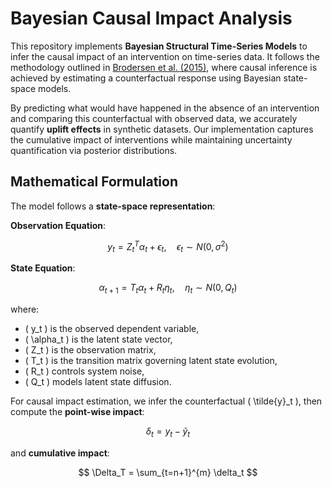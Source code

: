 # Bayesian Causal Impact Analysis

This repository implements **Bayesian Structural Time-Series Models** to infer the causal impact of an intervention on time-series data. It follows the methodology outlined in [Brodersen et al. (2015)](https://doi.org/10.1214/14-AOAS788), where causal inference is achieved by estimating a counterfactual response using Bayesian state-space models.

By predicting what would have happened in the absence of an intervention and comparing this counterfactual with observed data, we accurately quantify **uplift effects** in synthetic datasets. Our implementation captures the cumulative impact of interventions while maintaining uncertainty quantification via posterior distributions.

## Mathematical Formulation

The model follows a **state-space representation**:

**Observation Equation**:

$$ y_t = Z_t^T \alpha_t + \epsilon_t, \quad \epsilon_t \sim N(0, \sigma^2) $$

**State Equation**:

$$ \alpha_{t+1} = T_t \alpha_t + R_t \eta_t, \quad \eta_t \sim N(0, Q_t) $$

where:
- \( y_t \) is the observed dependent variable,
- \( \alpha_t \) is the latent state vector,
- \( Z_t \) is the observation matrix,
- \( T_t \) is the transition matrix governing latent state evolution,
- \( R_t \) controls system noise,
- \( Q_t \) models latent state diffusion.

For causal impact estimation, we infer the counterfactual \( \tilde{y}_t \), then compute the **point-wise impact**:

$$ \delta_t = y_t - \tilde{y}_t $$

and **cumulative impact**:

$$ \Delta_T = \sum_{t=n+1}^{m} \delta_t $$

